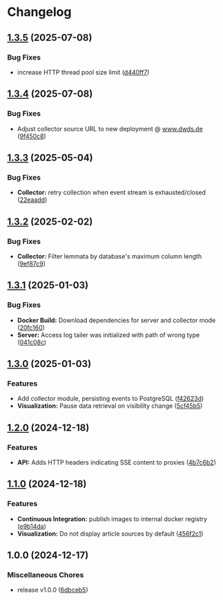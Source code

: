 # Changelog

## [1.3.5](https://github.com/zentrum-lexikographie/dwds-livestream/compare/v1.3.4...v1.3.5) (2025-07-08)


### Bug Fixes

* increase HTTP thread pool size limit ([d440ff7](https://github.com/zentrum-lexikographie/dwds-livestream/commit/d440ff7e8de69cede243dcb4ca7adf15fd340c57))

## [1.3.4](https://github.com/zentrum-lexikographie/dwds-livestream/compare/v1.3.3...v1.3.4) (2025-07-08)


### Bug Fixes

* Adjust collector source URL to new deployment @ www.dwds.de ([9f450c8](https://github.com/zentrum-lexikographie/dwds-livestream/commit/9f450c8a1737d5fafec71761119df56c79ef84f4))

## [1.3.3](https://github.com/zentrum-lexikographie/dwds-livestream/compare/v1.3.2...v1.3.3) (2025-05-04)


### Bug Fixes

* **Collector:** retry collection when event stream is exhausted/closed ([22eaadd](https://github.com/zentrum-lexikographie/dwds-livestream/commit/22eaaddf822499e719d41beb3745ad8c270ba0ec))

## [1.3.2](https://github.com/zentrum-lexikographie/dwds-livestream/compare/v1.3.1...v1.3.2) (2025-02-02)


### Bug Fixes

* **Collector:** Filter lemmata by database's maximum column length ([9ef87c9](https://github.com/zentrum-lexikographie/dwds-livestream/commit/9ef87c98f5863d54eda67c13183dcd73a76e7211))

## [1.3.1](https://github.com/zentrum-lexikographie/dwds-livestream/compare/v1.3.0...v1.3.1) (2025-01-03)


### Bug Fixes

* **Docker Build:** Download dependencies for server and collector mode ([20fc160](https://github.com/zentrum-lexikographie/dwds-livestream/commit/20fc160fdba1014f28f261d35311af03d0b91c23))
* **Server:** Access log tailer was initialized with path of wrong type ([041c08c](https://github.com/zentrum-lexikographie/dwds-livestream/commit/041c08c2a80a4b062af41c7821db15efb6184b57))

## [1.3.0](https://github.com/zentrum-lexikographie/dwds-livestream/compare/v1.2.0...v1.3.0) (2025-01-03)


### Features

* Add collector module, persisting events to PostgreSQL ([f42623d](https://github.com/zentrum-lexikographie/dwds-livestream/commit/f42623d438acccfd9fb818c3c3364d7ea0eb975e))
* **Visualization:** Pause data retrieval on visibility change ([5cf45b5](https://github.com/zentrum-lexikographie/dwds-livestream/commit/5cf45b59d9acc4dc68c1479e9478fd3b94490adf))

## [1.2.0](https://github.com/zentrum-lexikographie/dwds-livestream/compare/v1.1.0...v1.2.0) (2024-12-18)


### Features

* **API:** Adds HTTP headers indicating SSE content to proxies ([4b7c6b2](https://github.com/zentrum-lexikographie/dwds-livestream/commit/4b7c6b278faeff351dff754a61dc5d231eac6517))

## [1.1.0](https://github.com/zentrum-lexikographie/dwds-livestream/compare/v1.0.0...v1.1.0) (2024-12-18)


### Features

* **Continuous Integration:** publish images to internal docker registry ([e9b14da](https://github.com/zentrum-lexikographie/dwds-livestream/commit/e9b14dae4d984a438a9d7dcf1214cd58c98fb6c2))
* **Visualization:** Do not display article sources by default ([456f2c1](https://github.com/zentrum-lexikographie/dwds-livestream/commit/456f2c1628e2fd048c08d8922921b0ac9e2cb07c))

## 1.0.0 (2024-12-17)


### Miscellaneous Chores

* release v1.0.0 ([6dbceb5](https://github.com/zentrum-lexikographie/dwds-livestream/commit/6dbceb5ecd753ac6283b75fea1059da9e21f35f0))

